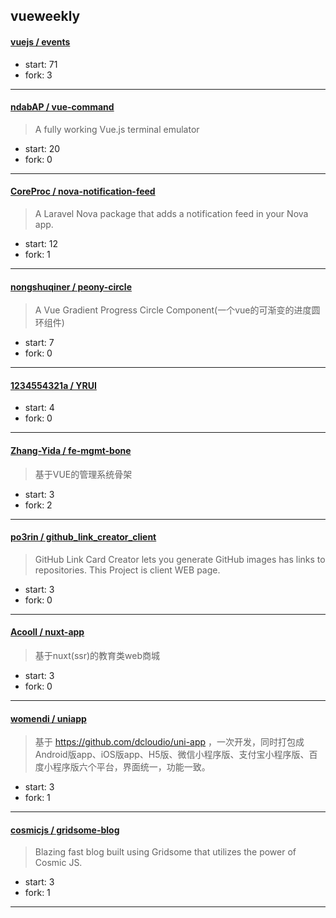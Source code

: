 ## vueweekly

#### [vuejs / events](https://github.com/vuejs/events)

> 

+ start: 71
+ fork: 3

----


#### [ndabAP / vue-command](https://github.com/ndabAP/vue-command)

> A fully working Vue.js terminal emulator

+ start: 20
+ fork: 0

----


#### [CoreProc / nova-notification-feed](https://github.com/CoreProc/nova-notification-feed)

> A Laravel Nova package that adds a notification feed in your Nova app.

+ start: 12
+ fork: 1

----


#### [nongshuqiner / peony-circle](https://github.com/nongshuqiner/peony-circle)

> A Vue Gradient Progress Circle Component(一个vue的可渐变的进度圆环组件)

+ start: 7
+ fork: 0

----


#### [1234554321a / YRUI](https://github.com/1234554321a/YRUI)

> 

+ start: 4
+ fork: 0

----


#### [Zhang-Yida / fe-mgmt-bone](https://github.com/Zhang-Yida/fe-mgmt-bone)

> 基于VUE的管理系统骨架

+ start: 3
+ fork: 2

----


#### [po3rin / github_link_creator_client](https://github.com/po3rin/github_link_creator_client)

> GitHub Link Card Creator lets you generate GitHub images has links to repositories. This Project is client WEB page.

+ start: 3
+ fork: 0

----


#### [Acooll / nuxt-app](https://github.com/Acooll/nuxt-app)

> 基于nuxt(ssr)的教育类web商城

+ start: 3
+ fork: 0

----


#### [womendi / uniapp](https://github.com/womendi/uniapp)

> 基于 https://github.com/dcloudio/uni-app ，一次开发，同时打包成Android版app、iOS版app、H5版、微信小程序版、支付宝小程序版、百度小程序版六个平台，界面统一，功能一致。

+ start: 3
+ fork: 1

----


#### [cosmicjs / gridsome-blog](https://github.com/cosmicjs/gridsome-blog)

> Blazing fast blog built using Gridsome that utilizes the power of Cosmic JS. 

+ start: 3
+ fork: 1

----


